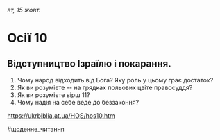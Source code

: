 
_вт, 15 жовт._

# Осії 10

## Відступництво Ізраїлю і покарання.
1. Чому народ відходить від Бога? Яку роль у цьому грає достаток?
2. Як ви розумієте -- на грядках польових цвіте правосуддя?
3. Як ви розумієте вірш 11?
4. Чому надія на себе веде до беззаконня?

https://ukrbiblia.at.ua/HOS/hos10.htm 

#щоденне_читання
